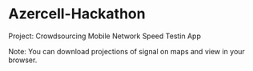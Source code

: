 # Azercell-Hackathon

Project: Crowdsourcing Mobile Network Speed Testin App

Note: You can download projections of signal on maps and view in your browser.
